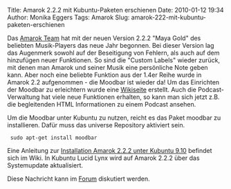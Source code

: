 Title: Amarok 2.2.2 mit Kubuntu-Paketen erschienen
Date: 2010-01-12 19:34
Author: Monika Eggers
Tags: Amarok
Slug: amarok-222-mit-kubuntu-paketen-erschienen

Das [Amarok Team](http://amarok.kde.org "http://amarok.kde.org") hat mit
der neuen Version 2.2.2 "Maya Gold" des beliebten Musik-Players das neue
Jahr begonnen. Bei dieser Version lag das Augenmerk sowohl auf der
Beseitigung von Fehlern, als auch auf dem hinzufügen neuer Funktionen.
So sind die "Custom Labels" wieder zurück, mit denen man Amarok und
seiner Musik eine persönliche Note geben kann. Aber noch eine beliebte
Funktion aus der 1.4er Reihe wurde in Amarok 2.2 aufgenommen - die
Moodbar ist wieder da! Um das Einrichten der Moodbar zu erleichtern
wurde eine
[Wikiseite](http://amarok.kde.org/wiki/Moodbar "http://amarok.kde.org/wiki/Moodbar")
erstellt. Auch die Podcast-Verwaltung hat viele neue Funktionen
erhalten, so kann man sich jetzt z.B. die begleitenden HTML
Informationen zu einem Podcast ansehen.


Um die Moodbar unter Kubuntu zu nutzen, reicht es das Paket moodbar zu
installieren. Dafür muss das universe Repository aktiviert sein.


<!--break--><!--break-->

     sudo apt-get install moodbar 

Eine Anleitung zur [Installation Amarok 2.2.2 unter Kubuntu
9.10](http://wiki.kubuntu-de.org/Installation/Upgrade/Amarok2.2.2 "http://wiki.kubuntu-de.org/Installation/Upgrade/Amarok2.2.2")
befindet sich im Wiki. In Kubuntu Lucid Lynx wird auf Amarok 2.2.2 über
das Systemupdate aktualisiert.


Diese Nachricht kann im
[Forum](http://forum.kubuntu-de.org/index.php?board=1.0 "http://forum.kubuntu-de.org/index.php?board=1.0")
diskutiert werden.



